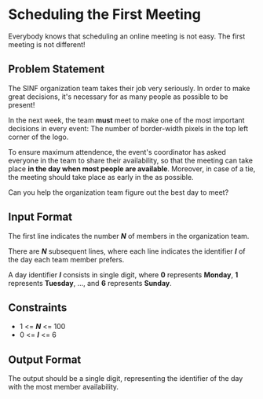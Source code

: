 # Scheduling the First Meeting

Everybody knows that scheduling an online meeting is not easy. The first meeting is not different!

## Problem Statement

The SINF organization team takes their job very seriously. In order to make great decisions, it's necessary for as many people as possible to be present!

In the next week, the team **must** meet to make one of the most important decisions in every event: The number of border-width pixels in the top left corner of the logo.

To ensure maximum attendence, the event's coordinator has asked everyone in the team to share their availability, so that the meeting can take place **in the day when most people are available**. Moreover, in case of a tie, the meeting should take place as early in the as possible.

Can you help the organization team figure out the best day to meet?

## Input Format

The first line indicates the number ***N*** of members in the organization team.

There are ***N*** subsequent lines, where each line indicates the identifier ***I*** of the day each team member prefers.

A day identifier ***I*** consists in single digit, where **0** represents **Monday**, **1** represents **Tuesday**, ..., and **6** represents **Sunday**.

## Constraints

- 1 <= ***N*** <= 100
- 0 <= ***I*** <= 6

## Output Format

The output should be a single digit, representing the identifier of the day with the most member availability.
